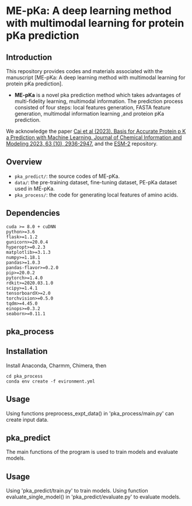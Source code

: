 # ME-pKa: A deep learning method with multimodal learning for protein pKa prediction

## Introduction

This repository provides codes and materials associated with the manuscript [ME-pKa: A deep learning method with multimodal learning for protein pKa prediction].

- **ME-pKa** is a novel pka prediction method which takes advantages of multi-fidelity learning, multimodal information.
The prediction process consisted of four steps: local features generation, FASTA feature generation, multimodal information learning ,and proteion pKa prediction.

We acknowledge the paper [Cai et al (2023). Basis for Accurate Protein p K a Prediction with Machine Learning. Journal of Chemical Information and Modeling 2023, 63 (10), 2936-2947.](https://pubs.acs.org/doi/10.1021/acs.jcim.3c00254) and the [ESM-2](https://github.com/facebookresearch/esm) repository.

## Overview 

- ```pka_predict/```: the source codes of ME-pKa.
- ```data/```: the pre-training dataset, fine-tuning dataset, PE-pKa dataset used in ME-pKa.
- ```pka_process/```: the code for generating local features of amino acids.

## Dependencies

```
cuda >= 8.0 + cuDNN
python>=3.6
flask>=1.1.2
gunicorn>=20.0.4
hyperopt>=0.2.3
matplotlib>=3.1.3
numpy>=1.18.1
pandas>=1.0.3
pandas-flavor>=0.2.0
pip>=20.0.2
pytorch>=1.4.0
rdkit>=2020.03.1.0
scipy>=1.4.1
tensorboardX>=2.0
torchvision>=0.5.0
tqdm>=4.45.0
einops>=0.3.2
seaborn>=0.11.1
```
## pka_process
## Installation

Install Anaconda, Charmm, Chimera, then

```
cd pka_process
conda env create -f evironment.yml
```

## Usage

Using functions preprocess_expt_data() in 'pka_process/main.py' can create input data.

## pka_predict

The main functions of the program is used to train models and evaluate models.

## Usage

Using 'pka_predict/train.py' to train models.
Using function evaluate_single_model() in 'pka_predict/evaluate.py' to evaluate models.
